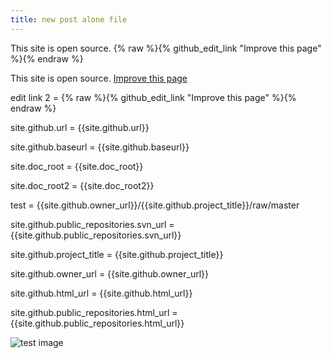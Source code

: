 ```yaml
---
title: new post alone file
---
```


<p>This site is open source. {% raw %}{% github_edit_link "Improve this page" %}{% endraw %}</p>

<p>This site is open source. <a href="{% raw %}{% github_edit_link %}{% endraw %}">Improve this page</a></p>

edit link 2 = {% raw %}{% github_edit_link "Improve this page" %}{% endraw %}

site.github.url = {{site.github.url}}

site.github.baseurl = {{site.github.baseurl}}

site.doc_root = {{site.doc_root}}

site.doc_root2 = {{site.doc_root2}}

test = {{site.github.owner_url}}/{{site.github.project_title}}/raw/master

site.github.public_repositories.svn_url = {{site.github.public_repositories.svn_url}}

site.github.project_title = {{site.github.project_title}}

site.github.owner_url = {{site.github.owner_url}}

site.github.html_url = {{site.github.html_url}}

site.github.public_repositories.html_url = {{site.github.public_repositories.html_url}}

![test image]({{site.doc_root}}/_posts/2020-06-06-test/pic.jpg)
